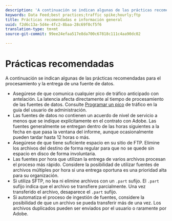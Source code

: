 ```yaml
---
description: 'A continuación se indican algunas de las prácticas recomendadas para el procesamiento y la entrega de una fuente de datos. Recomendaciones '
keywords: Data Feed;best practices;traffic spike;hourly;ftp
title: Prácticas recomendadas e información general
uuid: f2d6c13a-5d4e-4fc2-8baa-28c69f0cf5f6
translation-type: tm+mt
source-git-commit: 99ee24efaa517e8da700c67818c111c4aa90dc02

---
```



# Prácticas recomendadas

A continuación se indican algunas de las prácticas recomendadas para el procesamiento y la entrega de una fuente de datos.

* Asegúrese de que comunica cualquier pico de tráfico anticipado con antelación. La latencia afecta directamente al tiempo de procesamiento de las fuentes de datos. Consulte [Programar un pico](/help/admin/c-traffic-management/t-traffic-schedule-spike.md) de tráfico en la guía del usuario de administración.
* Las fuentes de datos no contienen un acuerdo de nivel de servicio a menos que se indique explícitamente en el contrato con Adobe. Las fuentes generalmente se entregan dentro de las horas siguientes a la fecha en que pasa la ventana del informe, aunque ocasionalmente pueden tardar hasta 12 horas o más.
* Asegúrese de que tiene suficiente espacio en su sitio de FTP. Elimine los archivos del destino de forma regular para que no se quede sin espacio en disco de forma involuntaria.
* Las fuentes por hora que utilizan la entrega de varios archivos procesan el proceso más rápido. Considere la posibilidad de utilizar fuentes de archivos múltiples por hora si una entrega oportuna es una prioridad alta para su organización.
* Si utiliza SFTP, no lea ni elimine archivos con un `.part` sufijo. El `.part` sufijo indica que el archivo se transfiere parcialmente. Una vez transferido el archivo, desaparece el `.part` sufijo.
* Si automatiza el proceso de ingestión de fuentes, considere la posibilidad de que un archivo se pueda transferir más de una vez. Los archivos duplicados pueden ser enviados por el usuario o raramente por Adobe.
